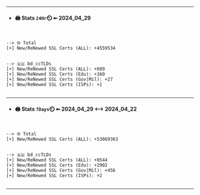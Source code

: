 

---
- #### 🖨️ **Stats** `24Hr`⏲️ ➼ 2024_04_29
```console


--> 🌐 Total
[+] New/ReNewed SSL Certs (ALL): +4559534


--> 🇧🇩 bd_ccTLDs
[+] New/ReNewed SSL Certs (ALL): +689
[+] New/ReNewed SSL Certs (Edu): +160
[+] New/ReNewed SSL Certs (Gov|Mil): +27
[+] New/ReNewed SSL Certs (ISPs): +1


```

---
- #### 🖨️ **Stats** `7Days`⏲️ ➼ 2024_04_29 <--> 2024_04_22
```console


--> 🌐 Total
[+] New/ReNewed SSL Certs (ALL): +53869363


--> 🇧🇩 bd_ccTLDs
[+] New/ReNewed SSL Certs (ALL): +8544
[+] New/ReNewed SSL Certs (Edu): +2902
[+] New/ReNewed SSL Certs (Gov|Mil): +456
[+] New/ReNewed SSL Certs (ISPs): +2


```

---

